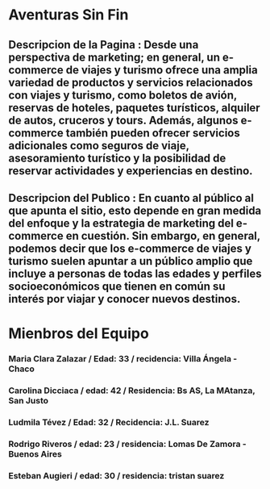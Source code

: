 # Aventuras Sin Fin 

## Descripcion de la Pagina : Desde una perspectiva de marketing; en general, un e-commerce de viajes y turismo ofrece una amplia variedad de productos y servicios relacionados con viajes y turismo, como boletos de avión, reservas de hoteles, paquetes turísticos, alquiler de autos, cruceros y tours. Además, algunos e-commerce también pueden ofrecer servicios adicionales como seguros de viaje, asesoramiento turístico y la posibilidad de reservar actividades y experiencias en destino.

## Descripcion del Publico : En cuanto al público al que apunta el sitio, esto depende en gran medida del enfoque y la estrategia de marketing del e-commerce en cuestión. Sin embargo, en general, podemos decir que los e-commerce de viajes y turismo suelen apuntar a un público amplio que incluye a personas de todas las edades y perfiles socioeconómicos que tienen en común su interés por viajar y conocer nuevos destinos.

# Mienbros del Equipo 
### Maria Clara Zalazar / Edad: 33 / recidencia: Villa Ángela - Chaco 
### Carolina Dicciaca / edad: 42 / Residencia: Bs AS, La MAtanza, San Justo 
### Ludmila Tévez / Edad: 32 / Recidencia: J.L. Suarez
### Rodrigo Riveros / edad: 23 / residencia: Lomas De Zamora - Buenos Aires
### Esteban Augieri / edad: 30 / residencia: tristan suarez
